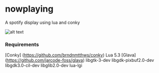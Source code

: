 # nowplaying
A spotify display using lua and conky

![alt text](https://i.imgur.com/2kiOkDr.png)

### Requirements
[Conky] (https://github.com/brndnmtthws/conky)
Lua 5.3
[Glava] (https://github.com/jarcode-foss/glava)
    libgtk-3-dev
    libgdk-pixbuf2.0-dev
    libgdk3.0-cil-dev
    libglib2.0-dev
    lua-lgi
    
